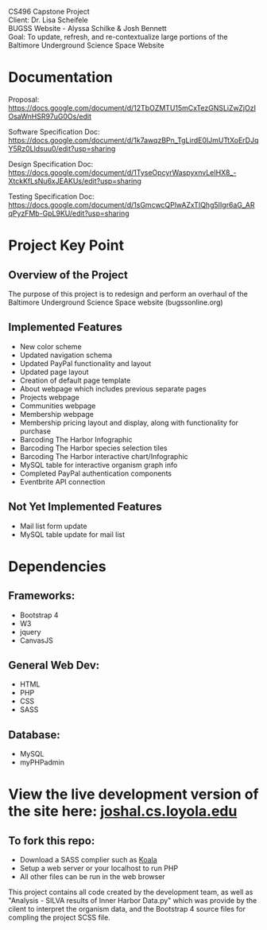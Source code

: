 CS496 Capstone Project  
Client: Dr. Lisa Scheifele  
BUGSS Website - Alyssa Schilke & Josh Bennett  
Goal: To update, refresh, and re-contextualize large portions of the Baltimore Underground Science Space Website  

# Documentation

Proposal: https://docs.google.com/document/d/12TbOZMTU15mCxTezGNSLiZwZjOzIOsaWnHSR97uG0Os/edit

Software Specification Doc: https://docs.google.com/document/d/1k7awqzBPn_TgLirdE0IJmUTtXoErDJqY5Rz0Lldsuu0/edit?usp=sharing

Design Specification Doc: https://docs.google.com/document/d/1TyseOpcyrWaspyxnvLeIHX8_-XtckKfLsNu6xJEAKUs/edit?usp=sharing

Testing Specification Doc: https://docs.google.com/document/d/1sGmcwcQPlwAZxTIQhg5IIgr6aG_ARqPyzFMb-GpL9KU/edit?usp=sharing


# Project Key Point
## Overview of the Project 
The purpose of this project is to redesign and perform an overhaul of the Baltimore Underground Science Space website (bugssonline.org)

## Implemented Features
- New color scheme
- Updated navigation schema
- Updated PayPal functionality and layout
- Updated page layout
- Creation of default page template
- About webpage which includes previous separate pages
- Projects webpage
- Communities webpage
- Membership webpage
- Membership pricing layout and display, along with functionality for purchase
- Barcoding The Harbor Infographic
- Barcoding The Harbor species selection tiles
- Barcoding The Harbor interactive chart/Infographic
- MySQL table for interactive organism graph info
- Completed PayPal authentication components
- Eventbrite API connection

## Not Yet Implemented Features

- Mail list form update
- MySQL table update for mail list

# Dependencies

## Frameworks:
- Bootstrap 4
- W3
- jquery
- CanvasJS

## General Web Dev:
- HTML
- PHP
- CSS
- SASS

## Database:
- MySQL
- myPHPadmin  

# View the live development version of the site here: [joshal.cs.loyola.edu](joshal.cs.loyola.edu/html)

## To fork this repo:
- Download a SASS complier such as [Koala](http://koala-app.com/)
- Setup a web server or your localhost to run PHP
- All other files can be run in the web browser

This project contains all code created by the development team, as well as "Analysis - SILVA results of Inner Harbor Data.py" which was provide by the cilent to interpret the organism data, and the Bootstrap 4 source files for compling the project SCSS file.
